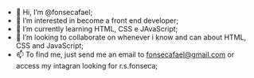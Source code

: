 - 👋 Hi, I’m @fonsecafael;
- 👀 I’m interested in become a front end developer;
- 🌱 I’m currently learning HTML, CSS e JAvaScript;
- 💞️ I’m looking to collaborate on whenever i know and can about HTML, CSS and JavaScript;
- 📫 To find me, just send me an email to fonsecafael@gmail.com or access my intagran looking for r.s.fonseca;

<!---
fonsecafael/fonsecafael is a ✨ special ✨ repository because its `README.md` (this file) appears on your GitHub profile.
You can click the Preview link to take a look at your changes.
--->
